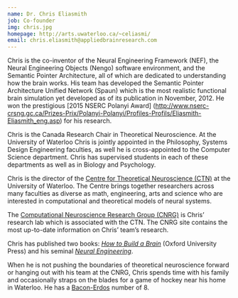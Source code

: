 ```yaml
---
name: Dr. Chris Eliasmith
job: Co-founder
img: chris.jpg
homepage: http://arts.uwaterloo.ca/~celiasmi/
email: chris.eliasmith@appliedbrainresearch.com
---
```


Chris is the co-inventor of the Neural Engineering Framework (NEF),
the Neural Engineering Objects (Nengo) software environment, and 
the Semantic Pointer Architecture, all of which are dedicated to understanding how the brain works. His team has
developed the Semantic Pointer Architecture Unified Network (Spaun)
which is the most realistic functional brain simulation yet developed
as of its publication in November, 2012.  He won the prestigious [2015 NSERC Polanyi Award] (http://www.nserc-crsng.gc.ca/Prizes-Prix/Polanyi-Polanyi/Profiles-Profils/Eliasmith-Eliasmith_eng.asp) for his research.

Chris is the Canada Research Chair in Theoretical Neuroscience. At the
University of Waterloo Chris is jointly appointed in the Philosophy,
Systems Design Engineering faculties, as well he is cross-appointed to
the Computer Science department. Chris has supervised students in each
of these departments as well as in Biology and Psychology.

Chris is the director of the
[Centre for Theoretical Neuroscience (CTN)](http://ctn.uwaterloo.ca/)
at the University of Waterloo. The Centre brings together researchers
across many faculties as diverse as math, engineering, arts and
science who are interested in computational and theoretical models of
neural systems.

The
[Computational Neuroscience Research Group (CNRG)](http://compneuro.uwaterloo.ca/)
is Chris’ research lab which is associated with the CTN.
The CNRG site contains the most up-to-date information
on Chris’ team’s research.

Chris has published two books:
[*How to Build a Brain*](http://nengo.ca/build-a-brain)
(Oxford University Press)
and his seminal
[*Neural Engineering*](http://compneuro.uwaterloo.ca/research/nef.html).

When he is not pushing the boundaries of theoretical neuroscience
forward or hanging out with his team at the CNRG, Chris spends time
with his family and occasionally straps on the blades for a game of
hockey near his home in Waterloo.  He has a [Bacon-Erdos](https://en.wikipedia.org/wiki/Erd%C5%91s%E2%80%93Bacon_number) 
number of 8.
